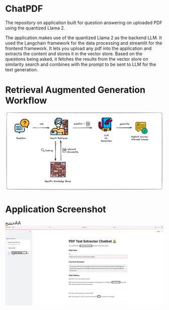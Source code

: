 # ChatPDF
The repository on application built for question answering on uploaded PDF using the quantized Llama 2.

The application makes use of the quantized Llama 2 as the backend LLM. It used the Langchain framework for the data processing and streamlit for the frontend framework.
It lets you upload any pdf into the application and extracts the content and stores it in the vector store. Based on the questions being asked, it fetches the results from the vector store on similarity search and combines with the prompt to be sent to LLM for the text generation.
# Retrieval Augmented Generation Workflow

![RAG Workflow](https://github.com/anwarbabukm/ChatPDF/blob/main/RAG_Workflow.png)

# Application Screenshot
حشحAA
![Screenshot of the Application](https://github.com/anwarbabukm/ChatPDF/blob/main/Screenshot.jpg)
